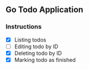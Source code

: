 ## Go Todo Application

### Instructions
- [x] Listing todos
- [ ] Editing todo by ID
- [x] Deleting todo by ID
- [x] Marking todo as finished
